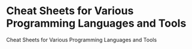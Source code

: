 # Cheat Sheets for Various Programming Languages and Tools
Cheat Sheets for Various Programming Languages and Tools
